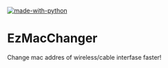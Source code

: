 [![made-with-python](https://img.shields.io/badge/Made%20with-Python-1f425f.svg)](https://www.python.org/)

# EzMacChanger
Change mac addres of wireless/cable interfase faster! 
